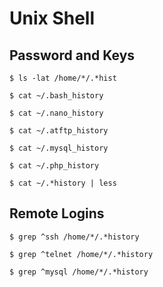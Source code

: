 # Unix Shell

## Password and Keys

```
$ ls -lat /home/*/.*hist

$ cat ~/.bash_history

$ cat ~/.nano_history

$ cat ~/.atftp_history

$ cat ~/.mysql_history

$ cat ~/.php_history

$ cat ~/.*history | less
```

## Remote Logins

```
$ grep ^ssh /home/*/.*history

$ grep ^telnet /home/*/.*history

$ grep ^mysql /home/*/.*history
```